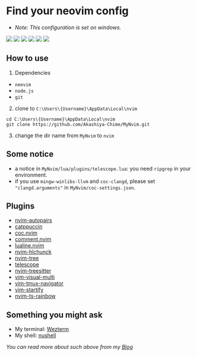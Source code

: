 # Find your neovim config

- *Note: This configuration is set on windows.*

<img src="https://s2.loli.net/2023/02/06/bXIoTFd1MRkNZeA.png" />

<img src="https://s2.loli.net/2023/02/06/FjL8eXsTRblkmEP.png" />

<img src="https://s2.loli.net/2023/02/06/H3cLorVqstPOGRi.png" />

<img src="https://s2.loli.net/2023/02/06/SxAGDvMqF8J3lmC.png" />

<img src="https://s2.loli.net/2023/02/06/RiuKqaC1ZhN5jyH.png" />

<img src="https://s2.loli.net/2023/02/06/usVmTQlbJ7Y4UxO.png" />

## How to use

1. Dependencies
  - `neovim`
  - `node.js`
  - `git`

2. clone to `C:\Users\{Username}\AppData\Local\nvim`
  ```shell
  cd C:\Users\{Username}\AppData\Local\nvim
  git clone https://github.com/Akashiya-Chime/MyNvim.git
  ```

3. change the dir name from `MyNvim` to `nvim`

## Some notice

- a notice in `MyNvim/lua/plugins/telescope.lua`: you need `ripgrep` in your environment.
- if you use `mingw-winlibs-llvm` and `coc-clangd`, please set `"clangd.arguments"` in `MyNvim/coc-settings.json`.

## Plugins

- [nvim-autopairs](https://github.com/windwp/nvim-autopairs)
- [catppuccin](https://github.com/catppuccin/nvim)
- [coc.nvim](https://github.com/neoclide/coc.nvim)
- [comment.nvim](https://github.com/numToStr/Comment.nvim)
- [lualine.nvim](https://github.com/nvim-lualine/lualine.nvim)
- [nvim-hlchunck](https://github.com/yaocccc/nvim-hlchunk)
- [nvim-tree](https://github.com/nvim-tree/nvim-tree.lua)
- [telescope](https://github.com/nvim-telescope/telescope.nvim)
- [nvim-treesitter](https://github.com/nvim-treesitter/nvim-treesitter)
- [vim-visual-multi](https://github.com/mg979/vim-visual-multi)
- [vim-tmux-navigator](https://github.com/christoomey/vim-tmux-navigator)
- [vim-startify](https://github.com/mhinz/vim-startify)
- [nvim-ts-rainbow](https://github.com/p00f/nvim-ts-rainbow)

## Something you might ask

- My terminal: [Wezterm](https://github.com/wez/wezterm)
- My shell: [nushell](https://github.com/nushell/nushell)

*You can read more about such above from my [Blog](https://akashiya-chime.github.io/2023/01/09/Windows%20%E8%BD%AF%E4%BB%B6%E6%8E%A8%E8%8D%90/#Wezterm)*


